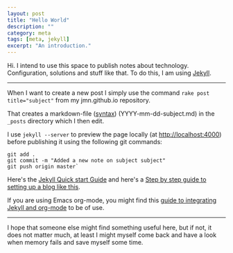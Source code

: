 ```yaml
---
layout: post
title: "Hello World"
description: ""
category: meta 
tags: [meta, jekyll]
excerpt: "An introduction."
---
```


Hi. I intend to use this space to publish notes about technology. Configuration, solutions and stuff like that. To do this, I am using [Jekyll](http://jekyllbootstrap.com/lessons/jekyll-introduction.html).


----
When I want to create a new post I simply use the command
`rake post title="subject"` from my jmn.github.io repository.

That creates a markdown-file ([syntax](http://daringfireball.net/projects/markdown/syntax)) (YYYY-mm-dd-subject.md) in the `_posts` directory which I then edit. 

I use `jekyll --server` to preview the page locally (at [http://localhost:4000](http://localhost:4000)) before publishing it using the following git commands:

	git add .
	git commit -m "Added a new note on subject subject"
	git push origin master`


Here's the [Jekyll Quick start Guide](http://jekyllbootstrap.com/usage/jekyll-quick-start.html) and here's a [Step by step guide to setting up a blog like this](http://www.duraisamy.co.uk/2012/04/03/build_website_using_github_and_jekyll/). 

If you are using Emacs org-mode, you might find this [guide to integrating Jekyll and org-mode](http://orgmode.org/worg/org-tutorials/org-jekyll.html) to be of use.

----
I hope that someone else might find something useful here, but if not, it does not matter much, at least I might myself come back and have a look when memory fails and save myself some time. 
